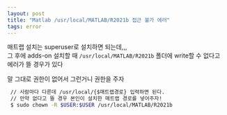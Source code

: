 ```yaml
---
layout: post
title: "Matlab /usr/local/MATLAB/R2021b 접근 불가 에러"
tags: error
---
```


매트랩 설치는 superuser로 설치하면 되는데,,, <br/>
그 후에 adds-on 설치할 때 `/usr/local/MATLAB/R2021b` 폴더에 write할 수 없다고 에러가 뜰 경우가 있다 <br/>

말 그대로 권한이 없어서 그런거니 권한을 주자 <br/>

~~~bash
 // 사람마다 다른데 /usr/local/{$매트랩경로} 입력하면 된다.
 // 만약 없다고 뜰 경우 본인이 설치한 매트랩 경로를 넣어주자!
 $ sudo chown -R $USER:$USER /usr/local/MATLAB/R2021b

~~~
